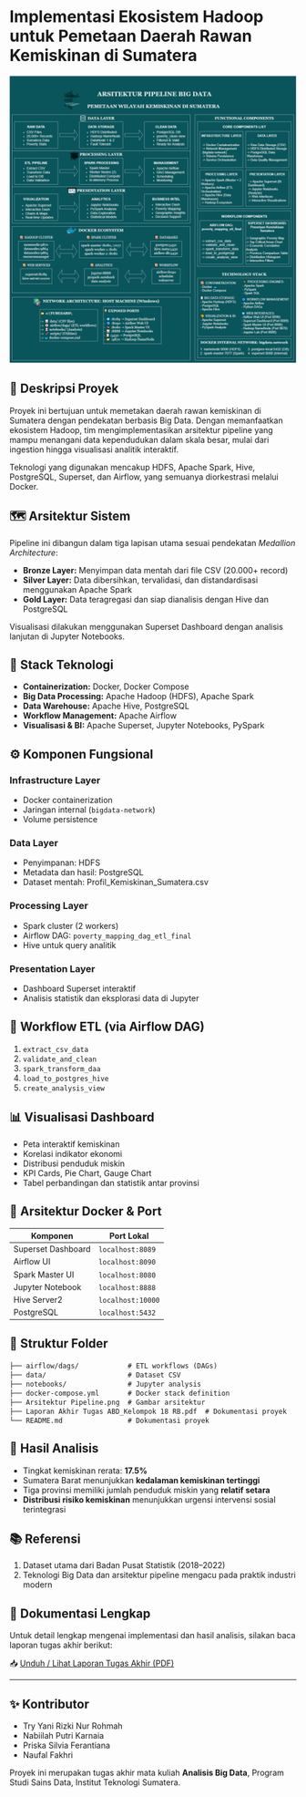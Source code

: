 # Implementasi Ekosistem Hadoop untuk Pemetaan Daerah Rawan Kemiskinan di Sumatera

![Arsitektur Pipeline](Arsitektur%20Pipeline.png)

## 📌 Deskripsi Proyek

Proyek ini bertujuan untuk memetakan daerah rawan kemiskinan di Sumatera dengan pendekatan berbasis Big Data. Dengan memanfaatkan ekosistem Hadoop, tim mengimplementasikan arsitektur pipeline yang mampu menangani data kependudukan dalam skala besar, mulai dari ingestion hingga visualisasi analitik interaktif.

Teknologi yang digunakan mencakup HDFS, Apache Spark, Hive, PostgreSQL, Superset, dan Airflow, yang semuanya diorkestrasi melalui Docker.

## 🗺️ Arsitektur Sistem

Pipeline ini dibangun dalam tiga lapisan utama sesuai pendekatan *Medallion Architecture*:
- **Bronze Layer:** Menyimpan data mentah dari file CSV (20.000+ record)
- **Silver Layer:** Data dibersihkan, tervalidasi, dan distandardisasi menggunakan Apache Spark
- **Gold Layer:** Data teragregasi dan siap dianalisis dengan Hive dan PostgreSQL

Visualisasi dilakukan menggunakan Superset Dashboard dengan analisis lanjutan di Jupyter Notebooks.

## 🧱 Stack Teknologi

- **Containerization:** Docker, Docker Compose
- **Big Data Processing:** Apache Hadoop (HDFS), Apache Spark
- **Data Warehouse:** Apache Hive, PostgreSQL
- **Workflow Management:** Apache Airflow
- **Visualisasi & BI:** Apache Superset, Jupyter Notebooks, PySpark

## ⚙️ Komponen Fungsional

### Infrastructure Layer
- Docker containerization
- Jaringan internal (`bigdata-network`)
- Volume persistence

### Data Layer
- Penyimpanan: HDFS
- Metadata dan hasil: PostgreSQL
- Dataset mentah: Profil_Kemiskinan_Sumatera.csv

### Processing Layer
- Spark cluster (2 workers)
- Airflow DAG: `poverty_mapping_dag_etl_final`
- Hive untuk query analitik

### Presentation Layer
- Dashboard Superset interaktif
- Analisis statistik dan eksplorasi data di Jupyter

## 🔁 Workflow ETL (via Airflow DAG)

1. `extract_csv_data`
2. `validate_and_clean`
3. `spark_transform_daa`
4. `load_to_postgres_hive`
5. `create_analysis_view`

## 📊 Visualisasi Dashboard

- Peta interaktif kemiskinan
- Korelasi indikator ekonomi
- Distribusi penduduk miskin
- KPI Cards, Pie Chart, Gauge Chart
- Tabel perbandingan dan statistik antar provinsi

## 🔌 Arsitektur Docker & Port

| Komponen              | Port Lokal        |
|----------------------|-------------------|
| Superset Dashboard   | `localhost:8089`  |
| Airflow UI           | `localhost:8090`  |
| Spark Master UI      | `localhost:8080`  |
| Jupyter Notebook     | `localhost:8888`  |
| Hive Server2         | `localhost:10000` |
| PostgreSQL           | `localhost:5432`  |

## 📁 Struktur Folder

```
├── airflow/dags/            # ETL workflows (DAGs)
├── data/                    # Dataset CSV
├── notebooks/               # Jupyter analysis
├── docker-compose.yml       # Docker stack definition
├── Arsitektur Pipeline.png  # Gambar arsitektur
├── Laporan Akhir Tugas ABD_Kelompok 18 RB.pdf  # Dokumentasi proyek
└── README.md                # Dokumentasi proyek
```

## 🧪 Hasil Analisis

- Tingkat kemiskinan rerata: **17.5%**
- Sumatera Barat menunjukkan **kedalaman kemiskinan tertinggi**
- Tiga provinsi memiliki jumlah penduduk miskin yang **relatif setara**
- **Distribusi risiko kemiskinan** menunjukkan urgensi intervensi sosial terintegrasi

## 📚 Referensi

1. Dataset utama dari Badan Pusat Statistik (2018–2022)
2. Teknologi Big Data dan arsitektur pipeline mengacu pada praktik industri modern

## 📄 Dokumentasi Lengkap

Untuk detail lengkap mengenai implementasi dan hasil analisis, silakan baca laporan tugas akhir berikut:

📥 [Unduh / Lihat Laporan Tugas Akhir (PDF)](./Laporan%20Akhir%20Tugas%20ABD_Kelompok%2018%20RB.pdf)


---

## ✨ Kontributor

- Try Yani Rizki Nur Rohmah
- Nabiilah Putri Karnaia
- Priska Silvia Ferantiana
- Naufal Fakhri

Proyek ini merupakan tugas akhir mata kuliah **Analisis Big Data**, Program Studi Sains Data, Institut Teknologi Sumatera.

